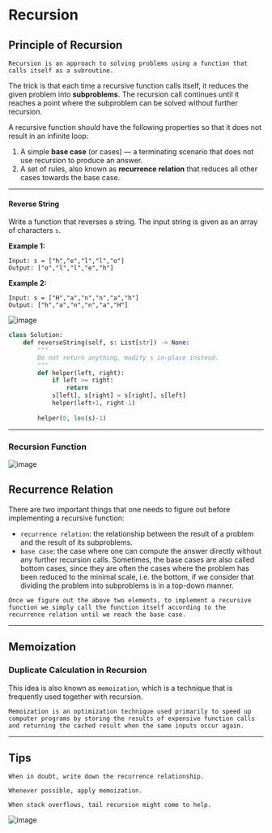# Recursion

## Principle of Recursion

```Recursion is an approach to solving problems using a function that calls itself as a subroutine.```

The trick is that each time a recursive function calls itself, it reduces the given problem into __subproblems__. The recursion call continues until it reaches a point where the subproblem can be solved without further recursion.

A recursive function should have the following properties so that it does not result in an infinite loop:

  1. A simple __base case__ (or cases) — a terminating scenario that does not use recursion to produce an answer.
  2. A set of rules, also known as __recurrence relation__ that reduces all other cases towards the base case.

---

#### Reverse String

Write a function that reverses a string. The input string is given as an array of characters ```s```.

__Example 1:__
```
Input: s = ["h","e","l","l","o"]
Output: ["o","l","l","e","h"]
```

__Example 2:__
```
Input: s = ["H","a","n","n","a","h"]
Output: ["h","a","n","n","a","H"]
```

![image](https://assets.leetcode.com/uploads/2019/01/27/344_reverse_string.png)

```Python
class Solution:
    def reverseString(self, s: List[str]) -> None:
        """
        Do not return anything, modify s in-place instead.
        """
        def helper(left, right):
            if left >= right:
                return
            s[left], s[right] = s[right], s[left]
            helper(left+1, right-1)
        
        helper(0, len(s)-1)
```

---

### Recursion Function

![image](https://user-images.githubusercontent.com/35042430/216683224-18b4fb72-993f-4413-a96a-56f3a282025e.png)

## Recurrence Relation

There are two important things that one needs to figure out before implementing a recursive function:

  - ```recurrence relation```: the relationship between the result of a problem and the result of its subproblems.
  - ```base case```: the case where one can compute the answer directly without any further recursion calls. Sometimes, the base cases are also called bottom cases, since they are often the cases where the problem has been reduced to the minimal scale, i.e. the bottom, if we consider that dividing the problem into subproblems is in a top-down manner.

```Once we figure out the above two elements, to implement a recursive function we simply call the function itself according to the recurrence relation until we reach the base case.```

---

## Memoization

### Duplicate Calculation in Recursion

This idea is also known as ```memoization```, which is a technique that is frequently used together with recursion.

```
Memoization is an optimization technique used primarily to speed up computer programs by storing the results of expensive function calls and returning the cached result when the same inputs occur again.
```

---

## Tips

```
When in doubt, write down the recurrence relationship.
```

```
Whenever possible, apply memoization.
```

```
When stack overflows, tail recursion might come to help. 
```

![image](https://assets.leetcode.com/uploads/2019/01/27/tail_recursion_is_its_own_reward.png)

